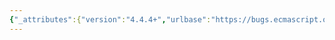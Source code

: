 ```yaml
---
{"_attributes":{"version":"4.4.4+","urlbase":"https://bugs.ecmascript.org/","maintainer":"dherman@mozilla.com"},"bug":{"bug_id":186,"creation_ts":"2011-08-01 10:59:00 -0700","short_desc":"11.13.1.1: errors in productions","delta_ts":"2011-08-30 11:25:47 -0700","product":"Draft for 6th Edition","component":"editorial issue","version":"Rev 2: July 25, 2011 Draft","rep_platform":"All","op_sys":"All","bug_status":"RESOLVED","resolution":"FIXED","priority":"Normal","bug_severity":"normal","everconfirmed":true,"reporter":{"uid":"jmdyck","name":"Michael Dyck"},"assigned_to":{"uid":"allen","name":"Allen Wirfs-Brock"},"long_desc":[{"commentid":409,"comment_count":0,"who":{"uid":"jmdyck","name":"Michael Dyck"},"bug_when":"2011-08-01 10:59:08 -0700","thetext":"11.13.1.1 Destructuring Assignment\n\nThe preamble to the 9th algorithm says:\n    The supplemental production \n        AssignmentPropertyList :\n            [ AssignmentElementList , Elision_opt AssignmentRestElement_opt ]\n    is evaluated ...\nChange \"AssignmentPropertyList\" to \"ArrayAssignmentPattern\".\n\nThe preamble to the 11th algorithm says:\n    The supplemental production\n        AssignmentElementList :\n            AssignmentElementList Elision_opt AssignmentElement\n    is evaluated ...\nInsert \",\" before \"Elision_opt\"."},{"commentid":435,"comment_count":1,"who":{"uid":"allen","name":"Allen Wirfs-Brock"},"bug_when":"2011-08-30 11:25:47 -0700","thetext":"corrected in working draft"}]}}
---
```

